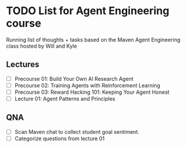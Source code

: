 # TODO List for Agent Engineering course

Running list of thoughts + tasks based on the Maven Agent Engineering class hosted by Will and Kyle

## Lectures

- [ ] Precourse 01: Build Your Own AI Research Agent
- [ ] Precourse 02: Training Agents with Reinforcement Learning
- [ ] Precourse 03: Reward Hacking 101: Keeping Your Agent Honest
- [ ] Lecture 01: Agent Patterns and Principles

## QNA

- [ ] Scan Maven chat to collect student goal sentiment.
- [ ] Categorize questions from lecture 01